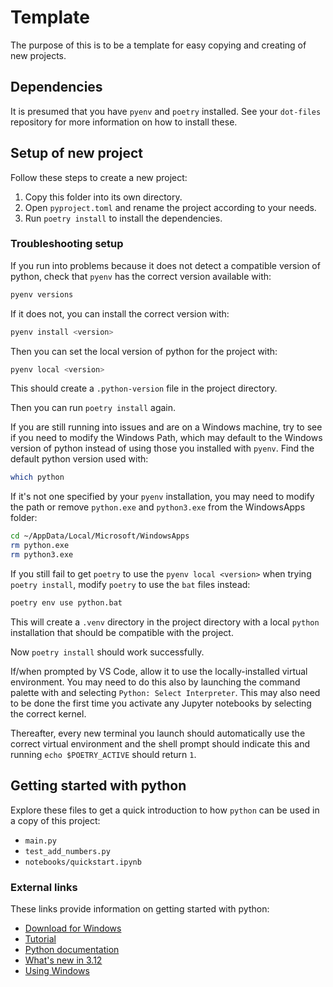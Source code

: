 # Template

The purpose of this is to be a template for easy copying and creating of new projects.

## Dependencies

It is presumed that you have `pyenv` and `poetry` installed. See your `dot-files` repository for more information on how to install these.

## Setup of new project

Follow these steps to create a new project:

1. Copy this folder into its own directory.
2. Open `pyproject.toml` and rename the project according to your needs.
3. Run `poetry install` to install the dependencies.

### Troubleshooting setup

If you run into problems because it does not detect a compatible version of python, check that `pyenv` has the correct version available with:

```sh
pyenv versions
```

If it does not, you can install the correct version with:

```sh
pyenv install <version>
```

Then you can set the local version of python for the project with:

```sh
pyenv local <version>
```

This should create a `.python-version` file in the project directory.

Then you can run `poetry install` again.

If you are still running into issues and are on a Windows machine, try to see if you need to modify the Windows Path, which may default to the Windows version of python instead of using those you installed with `pyenv`. Find the default python version used with:

```sh
which python
```

If it's not one specified by your `pyenv` installation, you may need to modify the path or remove `python.exe` and `python3.exe` from the WindowsApps folder:

```sh
cd ~/AppData/Local/Microsoft/WindowsApps
rm python.exe
rm python3.exe
```

If you still fail to get `poetry` to use the `pyenv local <version>` when trying `poetry install`, modify `poetry` to use the `bat` files instead:

```sh
poetry env use python.bat
```

This will create a `.venv` directory in the project directory with a local `python` installation that should be compatible with the project.

Now `poetry install` should work successfully.

If/when prompted by VS Code, allow it to use the locally-installed virtual environment. You may need to do this also by launching the command palette with and selecting `Python: Select Interpreter`. This may also need to be done the first time you activate any Jupyter notebooks by selecting the correct kernel.

Thereafter, every new terminal you launch should automatically use the correct virtual environment and the shell prompt should indicate this and running `echo $POETRY_ACTIVE` should return `1`.

## Getting started with python

Explore these files to get a quick introduction to how `python` can be used in a copy of this project:

- `main.py`
- `test_add_numbers.py`
- `notebooks/quickstart.ipynb`

### External links

These links provide information on getting started with python:

- [Download for Windows](https://www.python.org/downloads/windows/)
- [Tutorial](https://docs.python.org/3.12/tutorial/index.html)
- [Python documentation](https://docs.python.org/3.12/index.html)
- [What's new in 3.12](https://docs.python.org/3.12/whatsnew/3.12.html)
- [Using Windows](https://docs.python.org/3.12/using/windows.html)
